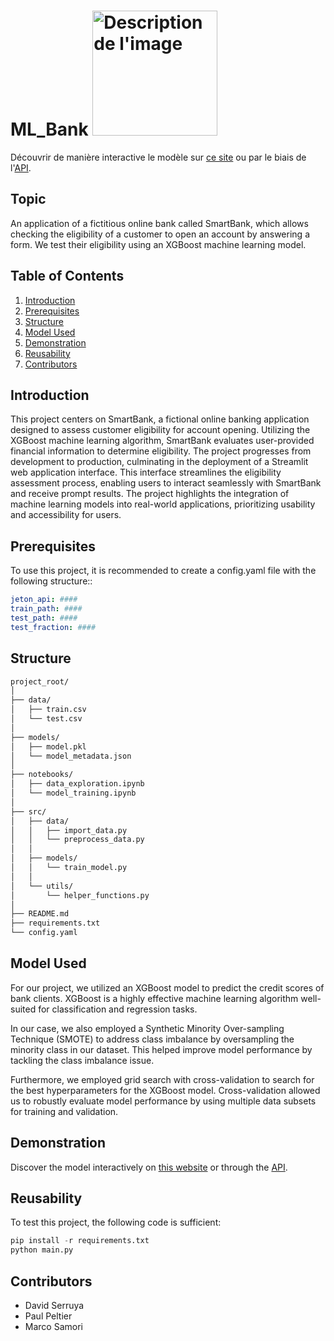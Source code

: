 # ML_Bank                    <img src="https://camo.githubusercontent.com/6c98e3ffde19edc990fdc90b500adc614226e333a73b20c7b0fbb52d29c95de8/68747470733a2f2f75706c6f61642e77696b696d656469612e6f72672f77696b6970656469612f636f6d6d6f6e732f7468756d622f652f65632f4c4f474f2d454e5341452e706e672f39303070782d4c4f474f2d454e5341452e706e67" alt="Description de l'image" width="200"/>

Découvrir de manière interactive le modèle sur [ce site](https://ensae-reproductibilite.github.io/application-correction/)
ou par le biais de l'[API](https://titanic.kub.sspcloud.fr/docs).

## Topic</a>

An application of a fictitious online bank called SmartBank, which allows checking the eligibility of a customer to open an account by answering a form. We test their eligibility using an XGBoost machine learning model.

## Table of Contents
1. [Introduction](#introduction)
2. [Prerequisites](#prerequisites)
3. [Structure](#structure)
4. [Model Used](#model-used)
5. [Demonstration](#demonstration)
6. [Reusability](#reusability)
7. [Contributors](#contributors)

## Introduction <a name="introduction"></a>

This project centers on SmartBank, a fictional online banking application designed to assess customer eligibility for account opening. Utilizing the XGBoost machine learning algorithm, SmartBank evaluates user-provided financial information to determine eligibility. The project progresses from development to production, culminating in the deployment of a Streamlit web application interface. This interface streamlines the eligibility assessment process, enabling users to interact seamlessly with SmartBank and receive prompt results. The project highlights the integration of machine learning models into real-world applications, prioritizing usability and accessibility for users.


## Prerequisites <a name="prerequisites"></a>

To use this project, it is recommended to create a config.yaml file with the following structure::

```yaml
jeton_api: ####
train_path: ####
test_path: ####
test_fraction: ####
```
## Structure <a name="structure"></a>
``` bash
project_root/
│
├── data/
│   ├── train.csv
│   └── test.csv
│
├── models/
│   ├── model.pkl
│   └── model_metadata.json
│
├── notebooks/
│   ├── data_exploration.ipynb
│   └── model_training.ipynb
│
├── src/
│   ├── data/
│   │   ├── import_data.py
│   │   └── preprocess_data.py
│   │
│   ├── models/
│   │   └── train_model.py
│   │
│   └── utils/
│       └── helper_functions.py
│
├── README.md
├── requirements.txt
└── config.yaml
```
## Model Used <a name="model-used"></a>

For our project, we utilized an XGBoost model to predict the credit scores of bank clients. XGBoost is a highly effective machine learning algorithm well-suited for classification and regression tasks.

In our case, we also employed a Synthetic Minority Over-sampling Technique (SMOTE) to address class imbalance by oversampling the minority class in our dataset. This helped improve model performance by tackling the class imbalance issue.

Furthermore, we employed grid search with cross-validation to search for the best hyperparameters for the XGBoost model. Cross-validation allowed us to robustly evaluate model performance by using multiple data subsets for training and validation.

## Demonstration <a name="demonstration"></a>

Discover the model interactively on [this website](https://ensae-reproductibilite.github.io/application-correction/) 
or through the [API](https://titanic.kub.sspcloud.fr/docs).

## Reusability <a name="reusability"></a>

To test this project, the following code is sufficient:

```python
pip install -r requirements.txt
python main.py
```

## Contributors <a name="contributors"></a>
- David Serruya
- Paul Peltier
- Marco Samori
